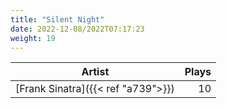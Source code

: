 ```yaml
---
title: "Silent Night"
date: 2022-12-08/2022T07:17:23
weight: 19
---
```




 Artist | Plays 
----- | -----:
[Frank Sinatra]({{< ref "a739">}}) | 10
